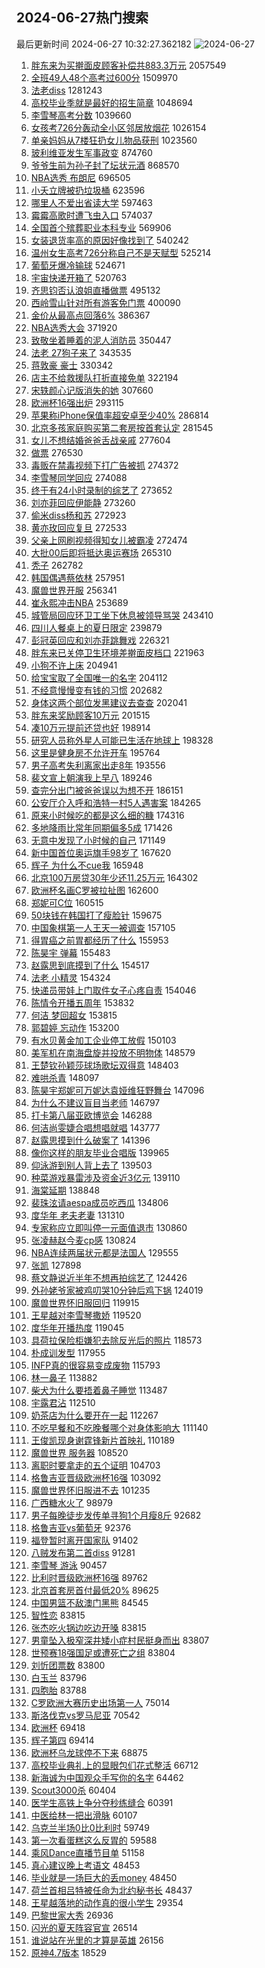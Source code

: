 ## 2024-06-27热门搜索 
最后更新时间 2024-06-27 10:32:27.362182 
![2024-06-27](https://imgs-storage.s3.us-east-005.backblazeb2.com/20240627/2024-06-27.png?versionId=4_z8fbbed132d73df8689c40f13_f11475acac322baf6_d20240627_m023226_c005_v0501018_t0007_u01719455546845) 
1. [胖东来为买擀面皮顾客补偿共883.3万元](https://s.weibo.com/weibo?q=%23%E8%83%96%E4%B8%9C%E6%9D%A5%E4%B8%BA%E4%B9%B0%E6%93%80%E9%9D%A2%E7%9A%AE%E9%A1%BE%E5%AE%A2%E8%A1%A5%E5%81%BF%E5%85%B1883.3%E4%B8%87%E5%85%83%23&t=31&band_rank=4&Refer=top) 2057549
1. [全班49人48个高考过600分](https://s.weibo.com/weibo?q=%23%E5%85%A8%E7%8F%AD49%E4%BA%BA48%E4%B8%AA%E9%AB%98%E8%80%83%E8%BF%87600%E5%88%86%23&t=31&band_rank=11&Refer=top) 1509970
1. [法老diss](https://s.weibo.com/weibo?q=%E6%B3%95%E8%80%81diss&t=31&band_rank=1&Refer=top) 1281243
1. [高校毕业季就是最好的招生简章](https://s.weibo.com/weibo?q=%23%E9%AB%98%E6%A0%A1%E6%AF%95%E4%B8%9A%E5%AD%A3%E5%B0%B1%E6%98%AF%E6%9C%80%E5%A5%BD%E7%9A%84%E6%8B%9B%E7%94%9F%E7%AE%80%E7%AB%A0%23&t=31&band_rank=3&Refer=top) 1048694
1. [李雪琴高考分数](https://s.weibo.com/weibo?q=%23%E6%9D%8E%E9%9B%AA%E7%90%B4%E9%AB%98%E8%80%83%E5%88%86%E6%95%B0%23&t=31&band_rank=4&Refer=top) 1039660
1. [女孩考726分轰动全小区邻居放烟花](https://s.weibo.com/weibo?q=%23%E5%A5%B3%E5%AD%A9%E8%80%83726%E5%88%86%E8%BD%B0%E5%8A%A8%E5%85%A8%E5%B0%8F%E5%8C%BA%E9%82%BB%E5%B1%85%E6%94%BE%E7%83%9F%E8%8A%B1%23&t=31&band_rank=2&Refer=top) 1026154
1. [单亲妈妈从7楼狂扔女儿物品获刑](https://s.weibo.com/weibo?q=%23%E5%8D%95%E4%BA%B2%E5%A6%88%E5%A6%88%E4%BB%8E7%E6%A5%BC%E7%8B%82%E6%89%94%E5%A5%B3%E5%84%BF%E7%89%A9%E5%93%81%E8%8E%B7%E5%88%91%23&t=31&band_rank=33&Refer=top) 1023560
1. [玻利维亚发生军事政变](https://s.weibo.com/weibo?q=%23%E7%8E%BB%E5%88%A9%E7%BB%B4%E4%BA%9A%E5%8F%91%E7%94%9F%E5%86%9B%E4%BA%8B%E6%94%BF%E5%8F%98%23&t=31&band_rank=13&Refer=top) 874760
1. [爷爷生前为孙子封了坛状元酒](https://s.weibo.com/weibo?q=%23%E7%88%B7%E7%88%B7%E7%94%9F%E5%89%8D%E4%B8%BA%E5%AD%99%E5%AD%90%E5%B0%81%E4%BA%86%E5%9D%9B%E7%8A%B6%E5%85%83%E9%85%92%23&t=31&band_rank=31&Refer=top) 868570
1. [NBA选秀 布朗尼](https://s.weibo.com/weibo?q=NBA%E9%80%89%E7%A7%80%20%E5%B8%83%E6%9C%97%E5%B0%BC&t=31&band_rank=9&Refer=top) 696505
1. [小夭立牌被扔垃圾桶](https://s.weibo.com/weibo?q=%23%E5%B0%8F%E5%A4%AD%E7%AB%8B%E7%89%8C%E8%A2%AB%E6%89%94%E5%9E%83%E5%9C%BE%E6%A1%B6%23&t=31&band_rank=5&Refer=top) 623596
1. [哪里人不爱出省读大学](https://s.weibo.com/weibo?q=%23%E5%93%AA%E9%87%8C%E4%BA%BA%E4%B8%8D%E7%88%B1%E5%87%BA%E7%9C%81%E8%AF%BB%E5%A4%A7%E5%AD%A6%23&t=31&band_rank=2&Refer=top) 597463
1. [霉霉高歌时遭飞虫入口](https://s.weibo.com/weibo?q=%23%E9%9C%89%E9%9C%89%E9%AB%98%E6%AD%8C%E6%97%B6%E9%81%AD%E9%A3%9E%E8%99%AB%E5%85%A5%E5%8F%A3%23&t=31&band_rank=6&Refer=top) 574037
1. [全国首个殡葬职业本科专业](https://s.weibo.com/weibo?q=%23%E5%85%A8%E5%9B%BD%E9%A6%96%E4%B8%AA%E6%AE%A1%E8%91%AC%E8%81%8C%E4%B8%9A%E6%9C%AC%E7%A7%91%E4%B8%93%E4%B8%9A%23&t=31&band_rank=39&Refer=top) 569906
1. [女装退货率高的原因好像找到了](https://s.weibo.com/weibo?q=%23%E5%A5%B3%E8%A3%85%E9%80%80%E8%B4%A7%E7%8E%87%E9%AB%98%E7%9A%84%E5%8E%9F%E5%9B%A0%E5%A5%BD%E5%83%8F%E6%89%BE%E5%88%B0%E4%BA%86%23&t=31&band_rank=5&Refer=top) 540242
1. [温州女生高考726分称自己不是天赋型](https://s.weibo.com/weibo?q=%23%E6%B8%A9%E5%B7%9E%E5%A5%B3%E7%94%9F%E9%AB%98%E8%80%83726%E5%88%86%E7%A7%B0%E8%87%AA%E5%B7%B1%E4%B8%8D%E6%98%AF%E5%A4%A9%E8%B5%8B%E5%9E%8B%23&t=31&band_rank=10&Refer=top) 525214
1. [葡萄牙爆冷输球](https://s.weibo.com/weibo?q=%23%E8%91%A1%E8%90%84%E7%89%99%E7%88%86%E5%86%B7%E8%BE%93%E7%90%83%23&t=31&band_rank=31&Refer=top) 524671
1. [宇宙快递开箱了](https://s.weibo.com/weibo?q=%23%E5%AE%87%E5%AE%99%E5%BF%AB%E9%80%92%E5%BC%80%E7%AE%B1%E4%BA%86%23&t=31&band_rank=3&Refer=top) 520763
1. [齐思钧否认浪姐直播做票](https://s.weibo.com/weibo?q=%23%E9%BD%90%E6%80%9D%E9%92%A7%E5%90%A6%E8%AE%A4%E6%B5%AA%E5%A7%90%E7%9B%B4%E6%92%AD%E5%81%9A%E7%A5%A8%23&t=31&band_rank=16&Refer=top) 495132
1. [西岭雪山针对所有游客免门票](https://s.weibo.com/weibo?q=%23%E8%A5%BF%E5%B2%AD%E9%9B%AA%E5%B1%B1%E9%92%88%E5%AF%B9%E6%89%80%E6%9C%89%E6%B8%B8%E5%AE%A2%E5%85%8D%E9%97%A8%E7%A5%A8%23&t=31&band_rank=10&Refer=top) 400090
1. [金价从最高点回落6%](https://s.weibo.com/weibo?q=%23%E9%87%91%E4%BB%B7%E4%BB%8E%E6%9C%80%E9%AB%98%E7%82%B9%E5%9B%9E%E8%90%BD6%25%23&t=31&band_rank=18&Refer=top) 386367
1. [NBA选秀大会](https://s.weibo.com/weibo?q=NBA%E9%80%89%E7%A7%80%E5%A4%A7%E4%BC%9A&t=31&band_rank=12&Refer=top) 371920
1. [致敬坐着睡着的泥人消防员](https://s.weibo.com/weibo?q=%23%E8%87%B4%E6%95%AC%E5%9D%90%E7%9D%80%E7%9D%A1%E7%9D%80%E7%9A%84%E6%B3%A5%E4%BA%BA%E6%B6%88%E9%98%B2%E5%91%98%23&t=31&band_rank=10&Refer=top) 350447
1. [法老 27狗子来了](https://s.weibo.com/weibo?q=%E6%B3%95%E8%80%81%2027%E7%8B%97%E5%AD%90%E6%9D%A5%E4%BA%86&t=31&band_rank=31&Refer=top) 343535
1. [蒋敦豪 豪士](https://s.weibo.com/weibo?q=%E8%92%8B%E6%95%A6%E8%B1%AA%20%E8%B1%AA%E5%A3%AB&t=31&band_rank=12&Refer=top) 330342
1. [店主不给救援队打折直接免单](https://s.weibo.com/weibo?q=%23%E5%BA%97%E4%B8%BB%E4%B8%8D%E7%BB%99%E6%95%91%E6%8F%B4%E9%98%9F%E6%89%93%E6%8A%98%E7%9B%B4%E6%8E%A5%E5%85%8D%E5%8D%95%23&t=31&band_rank=10&Refer=top) 322194
1. [宋轶颜心记版消失的她](https://s.weibo.com/weibo?q=%23%E5%AE%8B%E8%BD%B6%E9%A2%9C%E5%BF%83%E8%AE%B0%E7%89%88%E6%B6%88%E5%A4%B1%E7%9A%84%E5%A5%B9%23&t=31&band_rank=25&Refer=top) 307660
1. [欧洲杯16强出炉](https://s.weibo.com/weibo?q=%23%E6%AC%A7%E6%B4%B2%E6%9D%AF16%E5%BC%BA%E5%87%BA%E7%82%89%23&t=31&band_rank=9&Refer=top) 293115
1. [苹果称iPhone保值率超安卓至少40%](https://s.weibo.com/weibo?q=%23%E8%8B%B9%E6%9E%9C%E7%A7%B0iPhone%E4%BF%9D%E5%80%BC%E7%8E%87%E8%B6%85%E5%AE%89%E5%8D%93%E8%87%B3%E5%B0%9140%25%23&t=31&band_rank=28&Refer=top) 286814
1. [北京多孩家庭购买第二套房按首套认定](https://s.weibo.com/weibo?q=%23%E5%8C%97%E4%BA%AC%E5%A4%9A%E5%AD%A9%E5%AE%B6%E5%BA%AD%E8%B4%AD%E4%B9%B0%E7%AC%AC%E4%BA%8C%E5%A5%97%E6%88%BF%E6%8C%89%E9%A6%96%E5%A5%97%E8%AE%A4%E5%AE%9A%23&t=31&band_rank=42&Refer=top) 281545
1. [女儿不想结婚爸爸舌战亲戚](https://s.weibo.com/weibo?q=%23%E5%A5%B3%E5%84%BF%E4%B8%8D%E6%83%B3%E7%BB%93%E5%A9%9A%E7%88%B8%E7%88%B8%E8%88%8C%E6%88%98%E4%BA%B2%E6%88%9A%23&t=31&band_rank=6&Refer=top) 277604
1. [做票](https://s.weibo.com/weibo?q=%E5%81%9A%E7%A5%A8&t=31&band_rank=7&Refer=top) 276530
1. [毒贩在禁毒视频下打广告被抓](https://s.weibo.com/weibo?q=%23%E6%AF%92%E8%B4%A9%E5%9C%A8%E7%A6%81%E6%AF%92%E8%A7%86%E9%A2%91%E4%B8%8B%E6%89%93%E5%B9%BF%E5%91%8A%E8%A2%AB%E6%8A%93%23&t=31&band_rank=8&Refer=top) 274372
1. [李雪琴同学回应](https://s.weibo.com/weibo?q=%23%E6%9D%8E%E9%9B%AA%E7%90%B4%E5%90%8C%E5%AD%A6%E5%9B%9E%E5%BA%94%23&t=31&band_rank=9&Refer=top) 274088
1. [终于有24小时录制的综艺了](https://s.weibo.com/weibo?q=%23%E7%BB%88%E4%BA%8E%E6%9C%8924%E5%B0%8F%E6%97%B6%E5%BD%95%E5%88%B6%E7%9A%84%E7%BB%BC%E8%89%BA%E4%BA%86%23&t=31&band_rank=11&Refer=top) 273652
1. [刘亦菲回应伊能静](https://s.weibo.com/weibo?q=%23%E5%88%98%E4%BA%A6%E8%8F%B2%E5%9B%9E%E5%BA%94%E4%BC%8A%E8%83%BD%E9%9D%99%23&t=31&band_rank=12&Refer=top) 273260
1. [偷米diss杨和苏](https://s.weibo.com/weibo?q=%E5%81%B7%E7%B1%B3diss%E6%9D%A8%E5%92%8C%E8%8B%8F&t=31&band_rank=13&Refer=top) 272923
1. [黄亦玫回应复旦](https://s.weibo.com/weibo?q=%23%E9%BB%84%E4%BA%A6%E7%8E%AB%E5%9B%9E%E5%BA%94%E5%A4%8D%E6%97%A6%23&t=31&band_rank=14&Refer=top) 272533
1. [父亲上网刷视频得知女儿被霸凌](https://s.weibo.com/weibo?q=%23%E7%88%B6%E4%BA%B2%E4%B8%8A%E7%BD%91%E5%88%B7%E8%A7%86%E9%A2%91%E5%BE%97%E7%9F%A5%E5%A5%B3%E5%84%BF%E8%A2%AB%E9%9C%B8%E5%87%8C%23&t=31&band_rank=15&Refer=top) 272474
1. [大批00后即将抵达奥运赛场](https://s.weibo.com/weibo?q=%23%E5%A4%A7%E6%89%B900%E5%90%8E%E5%8D%B3%E5%B0%86%E6%8A%B5%E8%BE%BE%E5%A5%A5%E8%BF%90%E8%B5%9B%E5%9C%BA%23&t=31&band_rank=15&Refer=top) 265310
1. [秃子](https://s.weibo.com/weibo?q=%E7%A7%83%E5%AD%90&t=31&band_rank=16&Refer=top) 262782
1. [韩国偶遇蔡依林](https://s.weibo.com/weibo?q=%23%E9%9F%A9%E5%9B%BD%E5%81%B6%E9%81%87%E8%94%A1%E4%BE%9D%E6%9E%97%23&t=31&band_rank=50&Refer=top) 257951
1. [魔兽世界开服](https://s.weibo.com/weibo?q=%E9%AD%94%E5%85%BD%E4%B8%96%E7%95%8C%E5%BC%80%E6%9C%8D&t=31&band_rank=7&Refer=top) 256341
1. [崔永熙冲击NBA](https://s.weibo.com/weibo?q=%23%E5%B4%94%E6%B0%B8%E7%86%99%E5%86%B2%E5%87%BBNBA%23&t=31&band_rank=27&Refer=top) 253689
1. [城管局回应环卫工坐下休息被领导骂哭](https://s.weibo.com/weibo?q=%23%E5%9F%8E%E7%AE%A1%E5%B1%80%E5%9B%9E%E5%BA%94%E7%8E%AF%E5%8D%AB%E5%B7%A5%E5%9D%90%E4%B8%8B%E4%BC%91%E6%81%AF%E8%A2%AB%E9%A2%86%E5%AF%BC%E9%AA%82%E5%93%AD%23&t=31&band_rank=17&Refer=top) 243410
1. [四川人餐桌上的夏日限定](https://s.weibo.com/weibo?q=%23%E5%9B%9B%E5%B7%9D%E4%BA%BA%E9%A4%90%E6%A1%8C%E4%B8%8A%E7%9A%84%E5%A4%8F%E6%97%A5%E9%99%90%E5%AE%9A%23&t=31&band_rank=30&Refer=top) 239879
1. [彭冠英回应和刘亦菲跳舞戏](https://s.weibo.com/weibo?q=%23%E5%BD%AD%E5%86%A0%E8%8B%B1%E5%9B%9E%E5%BA%94%E5%92%8C%E5%88%98%E4%BA%A6%E8%8F%B2%E8%B7%B3%E8%88%9E%E6%88%8F%23&t=31&band_rank=25&Refer=top) 226321
1. [胖东来已关停卫生环境差擀面皮档口](https://s.weibo.com/weibo?q=%23%E8%83%96%E4%B8%9C%E6%9D%A5%E5%B7%B2%E5%85%B3%E5%81%9C%E5%8D%AB%E7%94%9F%E7%8E%AF%E5%A2%83%E5%B7%AE%E6%93%80%E9%9D%A2%E7%9A%AE%E6%A1%A3%E5%8F%A3%23&t=31&band_rank=18&Refer=top) 221963
1. [小狗不许上床](https://s.weibo.com/weibo?q=%E5%B0%8F%E7%8B%97%E4%B8%8D%E8%AE%B8%E4%B8%8A%E5%BA%8A&t=31&band_rank=22&Refer=top) 204941
1. [给宝宝取了全国唯一的名字](https://s.weibo.com/weibo?q=%23%E7%BB%99%E5%AE%9D%E5%AE%9D%E5%8F%96%E4%BA%86%E5%85%A8%E5%9B%BD%E5%94%AF%E4%B8%80%E7%9A%84%E5%90%8D%E5%AD%97%23&t=31&band_rank=21&Refer=top) 204112
1. [不经意慢慢变有钱的习惯](https://s.weibo.com/weibo?q=%23%E4%B8%8D%E7%BB%8F%E6%84%8F%E6%85%A2%E6%85%A2%E5%8F%98%E6%9C%89%E9%92%B1%E7%9A%84%E4%B9%A0%E6%83%AF%23&t=31&band_rank=46&Refer=top) 202682
1. [身体这两个部位发黑建议去查查](https://s.weibo.com/weibo?q=%23%E8%BA%AB%E4%BD%93%E8%BF%99%E4%B8%A4%E4%B8%AA%E9%83%A8%E4%BD%8D%E5%8F%91%E9%BB%91%E5%BB%BA%E8%AE%AE%E5%8E%BB%E6%9F%A5%E6%9F%A5%23&t=31&band_rank=34&Refer=top) 202041
1. [胖东来奖励顾客10万元](https://s.weibo.com/weibo?q=%23%E8%83%96%E4%B8%9C%E6%9D%A5%E5%A5%96%E5%8A%B1%E9%A1%BE%E5%AE%A210%E4%B8%87%E5%85%83%23&t=31&band_rank=25&Refer=top) 201515
1. [凑10万元提前还贷也好](https://s.weibo.com/weibo?q=%23%E5%87%9110%E4%B8%87%E5%85%83%E6%8F%90%E5%89%8D%E8%BF%98%E8%B4%B7%E4%B9%9F%E5%A5%BD%23&t=31&band_rank=36&Refer=top) 198914
1. [研究人员称外星人可能已生活在地球上](https://s.weibo.com/weibo?q=%23%E7%A0%94%E7%A9%B6%E4%BA%BA%E5%91%98%E7%A7%B0%E5%A4%96%E6%98%9F%E4%BA%BA%E5%8F%AF%E8%83%BD%E5%B7%B2%E7%94%9F%E6%B4%BB%E5%9C%A8%E5%9C%B0%E7%90%83%E4%B8%8A%23&t=31&band_rank=22&Refer=top) 198328
1. [这里是健身房不允许开车](https://s.weibo.com/weibo?q=%E8%BF%99%E9%87%8C%E6%98%AF%E5%81%A5%E8%BA%AB%E6%88%BF%E4%B8%8D%E5%85%81%E8%AE%B8%E5%BC%80%E8%BD%A6&t=31&band_rank=21&Refer=top) 195764
1. [男子高考失利离家出走8年](https://s.weibo.com/weibo?q=%23%E7%94%B7%E5%AD%90%E9%AB%98%E8%80%83%E5%A4%B1%E5%88%A9%E7%A6%BB%E5%AE%B6%E5%87%BA%E8%B5%B08%E5%B9%B4%23&t=31&band_rank=18&Refer=top) 193556
1. [裴文宣上朝演我上早八](https://s.weibo.com/weibo?q=%23%E8%A3%B4%E6%96%87%E5%AE%A3%E4%B8%8A%E6%9C%9D%E6%BC%94%E6%88%91%E4%B8%8A%E6%97%A9%E5%85%AB%23&t=31&band_rank=26&Refer=top) 189246
1. [查完分出门被爸爸误以为想不开](https://s.weibo.com/weibo?q=%E6%9F%A5%E5%AE%8C%E5%88%86%E5%87%BA%E9%97%A8%E8%A2%AB%E7%88%B8%E7%88%B8%E8%AF%AF%E4%BB%A5%E4%B8%BA%E6%83%B3%E4%B8%8D%E5%BC%80&t=31&band_rank=45&Refer=top) 186151
1. [公安厅介入呼和浩特一村5人遇害案](https://s.weibo.com/weibo?q=%23%E5%85%AC%E5%AE%89%E5%8E%85%E4%BB%8B%E5%85%A5%E5%91%BC%E5%92%8C%E6%B5%A9%E7%89%B9%E4%B8%80%E6%9D%915%E4%BA%BA%E9%81%87%E5%AE%B3%E6%A1%88%23&t=31&band_rank=28&Refer=top) 184265
1. [原来小时候吃的都是这么细的糠](https://s.weibo.com/weibo?q=%23%E5%8E%9F%E6%9D%A5%E5%B0%8F%E6%97%B6%E5%80%99%E5%90%83%E7%9A%84%E9%83%BD%E6%98%AF%E8%BF%99%E4%B9%88%E7%BB%86%E7%9A%84%E7%B3%A0%23&t=31&band_rank=29&Refer=top) 174316
1. [多地降雨比常年同期偏多5成](https://s.weibo.com/weibo?q=%23%E5%A4%9A%E5%9C%B0%E9%99%8D%E9%9B%A8%E6%AF%94%E5%B8%B8%E5%B9%B4%E5%90%8C%E6%9C%9F%E5%81%8F%E5%A4%9A5%E6%88%90%23&t=31&band_rank=30&Refer=top) 171426
1. [无意中发现了小时候的自己](https://s.weibo.com/weibo?q=%23%E6%97%A0%E6%84%8F%E4%B8%AD%E5%8F%91%E7%8E%B0%E4%BA%86%E5%B0%8F%E6%97%B6%E5%80%99%E7%9A%84%E8%87%AA%E5%B7%B1%23&t=31&band_rank=46&Refer=top) 171149
1. [新中国首位奥运旗手98岁了](https://s.weibo.com/weibo?q=%23%E6%96%B0%E4%B8%AD%E5%9B%BD%E9%A6%96%E4%BD%8D%E5%A5%A5%E8%BF%90%E6%97%97%E6%89%8B98%E5%B2%81%E4%BA%86%23&t=31&band_rank=30&Refer=top) 167620
1. [辉子 为什么不cue我](https://s.weibo.com/weibo?q=%E8%BE%89%E5%AD%90%20%E4%B8%BA%E4%BB%80%E4%B9%88%E4%B8%8Dcue%E6%88%91&t=31&band_rank=30&Refer=top) 165948
1. [北京100万房贷30年少还11.25万元](https://s.weibo.com/weibo?q=%23%E5%8C%97%E4%BA%AC100%E4%B8%87%E6%88%BF%E8%B4%B730%E5%B9%B4%E5%B0%91%E8%BF%9811.25%E4%B8%87%E5%85%83%23&t=31&band_rank=19&Refer=top) 164302
1. [欧洲杯名画C罗被拉扯图](https://s.weibo.com/weibo?q=%23%E6%AC%A7%E6%B4%B2%E6%9D%AF%E5%90%8D%E7%94%BBC%E7%BD%97%E8%A2%AB%E6%8B%89%E6%89%AF%E5%9B%BE%23&t=31&band_rank=32&Refer=top) 162600
1. [郑妮可C位](https://s.weibo.com/weibo?q=%23%E9%83%91%E5%A6%AE%E5%8F%AFC%E4%BD%8D%23&t=31&band_rank=46&Refer=top) 160515
1. [50块钱在韩国打了瘦脸针](https://s.weibo.com/weibo?q=%2350%E5%9D%97%E9%92%B1%E5%9C%A8%E9%9F%A9%E5%9B%BD%E6%89%93%E4%BA%86%E7%98%A6%E8%84%B8%E9%92%88%23&t=31&band_rank=21&Refer=top) 159675
1. [中国象棋第一人王天一被调查](https://s.weibo.com/weibo?q=%23%E4%B8%AD%E5%9B%BD%E8%B1%A1%E6%A3%8B%E7%AC%AC%E4%B8%80%E4%BA%BA%E7%8E%8B%E5%A4%A9%E4%B8%80%E8%A2%AB%E8%B0%83%E6%9F%A5%23&t=31&band_rank=20&Refer=top) 157105
1. [得胃癌之前胃都经历了什么](https://s.weibo.com/weibo?q=%23%E5%BE%97%E8%83%83%E7%99%8C%E4%B9%8B%E5%89%8D%E8%83%83%E9%83%BD%E7%BB%8F%E5%8E%86%E4%BA%86%E4%BB%80%E4%B9%88%23&t=31&band_rank=22&Refer=top) 155953
1. [陈昊宇 弹幕](https://s.weibo.com/weibo?q=%E9%99%88%E6%98%8A%E5%AE%87%20%E5%BC%B9%E5%B9%95&t=31&band_rank=23&Refer=top) 155483
1. [赵露思到底摸到了什么](https://s.weibo.com/weibo?q=%E8%B5%B5%E9%9C%B2%E6%80%9D%E5%88%B0%E5%BA%95%E6%91%B8%E5%88%B0%E4%BA%86%E4%BB%80%E4%B9%88&t=31&band_rank=24&Refer=top) 154517
1. [法老 小精灵](https://s.weibo.com/weibo?q=%E6%B3%95%E8%80%81%20%E5%B0%8F%E7%B2%BE%E7%81%B5&t=31&band_rank=33&Refer=top) 154324
1. [快递员带娃上门取件女子心疼自责](https://s.weibo.com/weibo?q=%23%E5%BF%AB%E9%80%92%E5%91%98%E5%B8%A6%E5%A8%83%E4%B8%8A%E9%97%A8%E5%8F%96%E4%BB%B6%E5%A5%B3%E5%AD%90%E5%BF%83%E7%96%BC%E8%87%AA%E8%B4%A3%23&t=31&band_rank=35&Refer=top) 154046
1. [陈情令开播五周年](https://s.weibo.com/weibo?q=%23%E9%99%88%E6%83%85%E4%BB%A4%E5%BC%80%E6%92%AD%E4%BA%94%E5%91%A8%E5%B9%B4%23&t=31&band_rank=49&Refer=top) 153832
1. [何洁 梦回超女](https://s.weibo.com/weibo?q=%E4%BD%95%E6%B4%81%20%E6%A2%A6%E5%9B%9E%E8%B6%85%E5%A5%B3&t=31&band_rank=25&Refer=top) 153815
1. [郭碧婷 忘动作](https://s.weibo.com/weibo?q=%E9%83%AD%E7%A2%A7%E5%A9%B7%20%E5%BF%98%E5%8A%A8%E4%BD%9C&t=31&band_rank=26&Refer=top) 153200
1. [有水贝黄金加工企业停工放假](https://s.weibo.com/weibo?q=%23%E6%9C%89%E6%B0%B4%E8%B4%9D%E9%BB%84%E9%87%91%E5%8A%A0%E5%B7%A5%E4%BC%81%E4%B8%9A%E5%81%9C%E5%B7%A5%E6%94%BE%E5%81%87%23&t=31&band_rank=35&Refer=top) 150103
1. [美军机在南海盘旋并投放不明物体](https://s.weibo.com/weibo?q=%23%E7%BE%8E%E5%86%9B%E6%9C%BA%E5%9C%A8%E5%8D%97%E6%B5%B7%E7%9B%98%E6%97%8B%E5%B9%B6%E6%8A%95%E6%94%BE%E4%B8%8D%E6%98%8E%E7%89%A9%E4%BD%93%23&t=31&band_rank=27&Refer=top) 148579
1. [王楚钦孙颖莎球场歌坛双得意](https://s.weibo.com/weibo?q=%23%E7%8E%8B%E6%A5%9A%E9%92%A6%E5%AD%99%E9%A2%96%E8%8E%8E%E7%90%83%E5%9C%BA%E6%AD%8C%E5%9D%9B%E5%8F%8C%E5%BE%97%E6%84%8F%23&t=31&band_rank=35&Refer=top) 148403
1. [难哄杀青](https://s.weibo.com/weibo?q=%23%E9%9A%BE%E5%93%84%E6%9D%80%E9%9D%92%23&t=31&band_rank=36&Refer=top) 148097
1. [陈昊宇郑妮可万妮达袁娅维狂野舞台](https://s.weibo.com/weibo?q=%23%E9%99%88%E6%98%8A%E5%AE%87%E9%83%91%E5%A6%AE%E5%8F%AF%E4%B8%87%E5%A6%AE%E8%BE%BE%E8%A2%81%E5%A8%85%E7%BB%B4%E7%8B%82%E9%87%8E%E8%88%9E%E5%8F%B0%23&t=31&band_rank=28&Refer=top) 147096
1. [为什么不建议盲目当老师](https://s.weibo.com/weibo?q=%23%E4%B8%BA%E4%BB%80%E4%B9%88%E4%B8%8D%E5%BB%BA%E8%AE%AE%E7%9B%B2%E7%9B%AE%E5%BD%93%E8%80%81%E5%B8%88%23&t=31&band_rank=29&Refer=top) 146797
1. [打卡第八届亚欧博览会](https://s.weibo.com/weibo?q=%23%E6%89%93%E5%8D%A1%E7%AC%AC%E5%85%AB%E5%B1%8A%E4%BA%9A%E6%AC%A7%E5%8D%9A%E8%A7%88%E4%BC%9A%23&t=31&band_rank=48&Refer=top) 146288
1. [何洁尚雯婕合唱想唱就唱](https://s.weibo.com/weibo?q=%23%E4%BD%95%E6%B4%81%E5%B0%9A%E9%9B%AF%E5%A9%95%E5%90%88%E5%94%B1%E6%83%B3%E5%94%B1%E5%B0%B1%E5%94%B1%23&t=31&band_rank=30&Refer=top) 143777
1. [赵露思摸到什么破案了](https://s.weibo.com/weibo?q=%23%E8%B5%B5%E9%9C%B2%E6%80%9D%E6%91%B8%E5%88%B0%E4%BB%80%E4%B9%88%E7%A0%B4%E6%A1%88%E4%BA%86%23&t=31&band_rank=37&Refer=top) 141396
1. [像你这样的朋友毕业合唱版](https://s.weibo.com/weibo?q=%23%E5%83%8F%E4%BD%A0%E8%BF%99%E6%A0%B7%E7%9A%84%E6%9C%8B%E5%8F%8B%E6%AF%95%E4%B8%9A%E5%90%88%E5%94%B1%E7%89%88%23&t=31&band_rank=10&Refer=top) 139965
1. [仰泳游到别人背上去了](https://s.weibo.com/weibo?q=%23%E4%BB%B0%E6%B3%B3%E6%B8%B8%E5%88%B0%E5%88%AB%E4%BA%BA%E8%83%8C%E4%B8%8A%E5%8E%BB%E4%BA%86%23&t=31&band_rank=39&Refer=top) 139503
1. [种菜游戏暴雷涉及资金近3亿元](https://s.weibo.com/weibo?q=%23%E7%A7%8D%E8%8F%9C%E6%B8%B8%E6%88%8F%E6%9A%B4%E9%9B%B7%E6%B6%89%E5%8F%8A%E8%B5%84%E9%87%91%E8%BF%913%E4%BA%BF%E5%85%83%23&t=31&band_rank=10&Refer=top) 139110
1. [海棠延期](https://s.weibo.com/weibo?q=%E6%B5%B7%E6%A3%A0%E5%BB%B6%E6%9C%9F&t=31&band_rank=31&Refer=top) 138848
1. [裴珠泫请aespa成员吃西瓜](https://s.weibo.com/weibo?q=%23%E8%A3%B4%E7%8F%A0%E6%B3%AB%E8%AF%B7aespa%E6%88%90%E5%91%98%E5%90%83%E8%A5%BF%E7%93%9C%23&t=31&band_rank=41&Refer=top) 134806
1. [度华年 老夫老妻](https://s.weibo.com/weibo?q=%E5%BA%A6%E5%8D%8E%E5%B9%B4%20%E8%80%81%E5%A4%AB%E8%80%81%E5%A6%BB&t=31&band_rank=41&Refer=top) 131310
1. [专家称应立即叫停一元面值退市](https://s.weibo.com/weibo?q=%23%E4%B8%93%E5%AE%B6%E7%A7%B0%E5%BA%94%E7%AB%8B%E5%8D%B3%E5%8F%AB%E5%81%9C%E4%B8%80%E5%85%83%E9%9D%A2%E5%80%BC%E9%80%80%E5%B8%82%23&t=31&band_rank=40&Refer=top) 130860
1. [张凌赫赵今麦cp感](https://s.weibo.com/weibo?q=%E5%BC%A0%E5%87%8C%E8%B5%AB%E8%B5%B5%E4%BB%8A%E9%BA%A6cp%E6%84%9F&t=31&band_rank=32&Refer=top) 130824
1. [NBA连续两届状元都是法国人](https://s.weibo.com/weibo?q=%23NBA%E8%BF%9E%E7%BB%AD%E4%B8%A4%E5%B1%8A%E7%8A%B6%E5%85%83%E9%83%BD%E6%98%AF%E6%B3%95%E5%9B%BD%E4%BA%BA%23&t=31&band_rank=43&Refer=top) 129555
1. [张凯](https://s.weibo.com/weibo?q=%E5%BC%A0%E5%87%AF&t=31&band_rank=42&Refer=top) 127898
1. [蔡文静说近半年不想再拍综艺了](https://s.weibo.com/weibo?q=%23%E8%94%A1%E6%96%87%E9%9D%99%E8%AF%B4%E8%BF%91%E5%8D%8A%E5%B9%B4%E4%B8%8D%E6%83%B3%E5%86%8D%E6%8B%8D%E7%BB%BC%E8%89%BA%E4%BA%86%23&t=31&band_rank=47&Refer=top) 124426
1. [外孙姥爷家被鸡叨哭10分钟后鸡下锅](https://s.weibo.com/weibo?q=%23%E5%A4%96%E5%AD%99%E5%A7%A5%E7%88%B7%E5%AE%B6%E8%A2%AB%E9%B8%A1%E5%8F%A8%E5%93%AD10%E5%88%86%E9%92%9F%E5%90%8E%E9%B8%A1%E4%B8%8B%E9%94%85%23&t=31&band_rank=43&Refer=top) 124019
1. [魔兽世界怀旧服回归](https://s.weibo.com/weibo?q=%E9%AD%94%E5%85%BD%E4%B8%96%E7%95%8C%E6%80%80%E6%97%A7%E6%9C%8D%E5%9B%9E%E5%BD%92&t=31&band_rank=49&Refer=top) 119915
1. [王星越对李雪琴撒娇](https://s.weibo.com/weibo?q=%23%E7%8E%8B%E6%98%9F%E8%B6%8A%E5%AF%B9%E6%9D%8E%E9%9B%AA%E7%90%B4%E6%92%92%E5%A8%87%23&t=31&band_rank=46&Refer=top) 119520
1. [度华年开播热度](https://s.weibo.com/weibo?q=%23%E5%BA%A6%E5%8D%8E%E5%B9%B4%E5%BC%80%E6%92%AD%E7%83%AD%E5%BA%A6%23&t=31&band_rank=36&Refer=top) 119045
1. [具荷拉保险柜嫌犯去除反光后的照片](https://s.weibo.com/weibo?q=%23%E5%85%B7%E8%8D%B7%E6%8B%89%E4%BF%9D%E9%99%A9%E6%9F%9C%E5%AB%8C%E7%8A%AF%E5%8E%BB%E9%99%A4%E5%8F%8D%E5%85%89%E5%90%8E%E7%9A%84%E7%85%A7%E7%89%87%23&t=31&band_rank=39&Refer=top) 118573
1. [朴成训发型](https://s.weibo.com/weibo?q=%E6%9C%B4%E6%88%90%E8%AE%AD%E5%8F%91%E5%9E%8B&t=31&band_rank=45&Refer=top) 117955
1. [INFP真的很容易变成废物](https://s.weibo.com/weibo?q=%23INFP%E7%9C%9F%E7%9A%84%E5%BE%88%E5%AE%B9%E6%98%93%E5%8F%98%E6%88%90%E5%BA%9F%E7%89%A9%23&t=31&band_rank=45&Refer=top) 115793
1. [林一鼻子](https://s.weibo.com/weibo?q=%E6%9E%97%E4%B8%80%E9%BC%BB%E5%AD%90&t=31&band_rank=33&Refer=top) 113882
1. [柴犬为什么要捂着鼻子睡觉](https://s.weibo.com/weibo?q=%23%E6%9F%B4%E7%8A%AC%E4%B8%BA%E4%BB%80%E4%B9%88%E8%A6%81%E6%8D%82%E7%9D%80%E9%BC%BB%E5%AD%90%E7%9D%A1%E8%A7%89%23&t=31&band_rank=48&Refer=top) 113487
1. [宇露君沾](https://s.weibo.com/weibo?q=%E5%AE%87%E9%9C%B2%E5%90%9B%E6%B2%BE&t=31&band_rank=34&Refer=top) 112510
1. [奶茶店为什么要开在一起](https://s.weibo.com/weibo?q=%23%E5%A5%B6%E8%8C%B6%E5%BA%97%E4%B8%BA%E4%BB%80%E4%B9%88%E8%A6%81%E5%BC%80%E5%9C%A8%E4%B8%80%E8%B5%B7%23&t=31&band_rank=47&Refer=top) 112267
1. [不吃早餐和不吃晚餐哪个对身体影响大](https://s.weibo.com/weibo?q=%23%E4%B8%8D%E5%90%83%E6%97%A9%E9%A4%90%E5%92%8C%E4%B8%8D%E5%90%83%E6%99%9A%E9%A4%90%E5%93%AA%E4%B8%AA%E5%AF%B9%E8%BA%AB%E4%BD%93%E5%BD%B1%E5%93%8D%E5%A4%A7%23&t=31&band_rank=35&Refer=top) 111140
1. [王俊凯现身谢霆锋新片首映礼](https://s.weibo.com/weibo?q=%23%E7%8E%8B%E4%BF%8A%E5%87%AF%E7%8E%B0%E8%BA%AB%E8%B0%A2%E9%9C%86%E9%94%8B%E6%96%B0%E7%89%87%E9%A6%96%E6%98%A0%E7%A4%BC%23&t=31&band_rank=37&Refer=top) 110189
1. [魔兽世界 服务器](https://s.weibo.com/weibo?q=%E9%AD%94%E5%85%BD%E4%B8%96%E7%95%8C%20%E6%9C%8D%E5%8A%A1%E5%99%A8&t=31&band_rank=20&Refer=top) 108520
1. [离职时要拿走的五个证明](https://s.weibo.com/weibo?q=%23%E7%A6%BB%E8%81%8C%E6%97%B6%E8%A6%81%E6%8B%BF%E8%B5%B0%E7%9A%84%E4%BA%94%E4%B8%AA%E8%AF%81%E6%98%8E%23&t=31&band_rank=48&Refer=top) 104703
1. [格鲁吉亚晋级欧洲杯16强](https://s.weibo.com/weibo?q=%23%E6%A0%BC%E9%B2%81%E5%90%89%E4%BA%9A%E6%99%8B%E7%BA%A7%E6%AC%A7%E6%B4%B2%E6%9D%AF16%E5%BC%BA%23&t=31&band_rank=32&Refer=top) 103092
1. [魔兽世界怀旧服进不去](https://s.weibo.com/weibo?q=%23%E9%AD%94%E5%85%BD%E4%B8%96%E7%95%8C%E6%80%80%E6%97%A7%E6%9C%8D%E8%BF%9B%E4%B8%8D%E5%8E%BB%23&t=31&band_rank=50&Refer=top) 101235
1. [广西糖水火了](https://s.weibo.com/weibo?q=%23%E5%B9%BF%E8%A5%BF%E7%B3%96%E6%B0%B4%E7%81%AB%E4%BA%86%23&t=31&band_rank=38&Refer=top) 98979
1. [男子每晚徒步发传单寻狗1个月瘦8斤](https://s.weibo.com/weibo?q=%23%E7%94%B7%E5%AD%90%E6%AF%8F%E6%99%9A%E5%BE%92%E6%AD%A5%E5%8F%91%E4%BC%A0%E5%8D%95%E5%AF%BB%E7%8B%971%E4%B8%AA%E6%9C%88%E7%98%A68%E6%96%A4%23&t=31&band_rank=38&Refer=top) 92682
1. [格鲁吉亚vs葡萄牙](https://s.weibo.com/weibo?q=%23%E6%A0%BC%E9%B2%81%E5%90%89%E4%BA%9Avs%E8%91%A1%E8%90%84%E7%89%99%23&t=31&band_rank=34&Refer=top) 92376
1. [福登暂时离开国家队](https://s.weibo.com/weibo?q=%23%E7%A6%8F%E7%99%BB%E6%9A%82%E6%97%B6%E7%A6%BB%E5%BC%80%E5%9B%BD%E5%AE%B6%E9%98%9F%23&t=31&band_rank=39&Refer=top) 91402
1. [八贼发布第二首diss](https://s.weibo.com/weibo?q=%E5%85%AB%E8%B4%BC%E5%8F%91%E5%B8%83%E7%AC%AC%E4%BA%8C%E9%A6%96diss&t=31&band_rank=42&Refer=top) 91281
1. [李雪琴 游泳](https://s.weibo.com/weibo?q=%E6%9D%8E%E9%9B%AA%E7%90%B4%20%E6%B8%B8%E6%B3%B3&t=31&band_rank=41&Refer=top) 90457
1. [比利时晋级欧洲杯16强](https://s.weibo.com/weibo?q=%23%E6%AF%94%E5%88%A9%E6%97%B6%E6%99%8B%E7%BA%A7%E6%AC%A7%E6%B4%B2%E6%9D%AF16%E5%BC%BA%23&t=31&band_rank=50&Refer=top) 89762
1. [北京首套房首付最低20%](https://s.weibo.com/weibo?q=%23%E5%8C%97%E4%BA%AC%E9%A6%96%E5%A5%97%E6%88%BF%E9%A6%96%E4%BB%98%E6%9C%80%E4%BD%8E20%25%23&t=31&band_rank=40&Refer=top) 89625
1. [中国男篮不敌澳门黑熊](https://s.weibo.com/weibo?q=%23%E4%B8%AD%E5%9B%BD%E7%94%B7%E7%AF%AE%E4%B8%8D%E6%95%8C%E6%BE%B3%E9%97%A8%E9%BB%91%E7%86%8A%23&t=31&band_rank=43&Refer=top) 84545
1. [智性恋](https://s.weibo.com/weibo?q=%E6%99%BA%E6%80%A7%E6%81%8B&t=31&band_rank=44&Refer=top) 83815
1. [张杰吃火锅边吃边开嗓](https://s.weibo.com/weibo?q=%E5%BC%A0%E6%9D%B0%E5%90%83%E7%81%AB%E9%94%85%E8%BE%B9%E5%90%83%E8%BE%B9%E5%BC%80%E5%97%93&t=31&band_rank=45&Refer=top) 83815
1. [男童坠入极窄深井矮小症村民挺身而出](https://s.weibo.com/weibo?q=%23%E7%94%B7%E7%AB%A5%E5%9D%A0%E5%85%A5%E6%9E%81%E7%AA%84%E6%B7%B1%E4%BA%95%E7%9F%AE%E5%B0%8F%E7%97%87%E6%9D%91%E6%B0%91%E6%8C%BA%E8%BA%AB%E8%80%8C%E5%87%BA%23&t=31&band_rank=46&Refer=top) 83807
1. [世预赛18强国足或遭死亡之组](https://s.weibo.com/weibo?q=%23%E4%B8%96%E9%A2%84%E8%B5%9B18%E5%BC%BA%E5%9B%BD%E8%B6%B3%E6%88%96%E9%81%AD%E6%AD%BB%E4%BA%A1%E4%B9%8B%E7%BB%84%23&t=31&band_rank=47&Refer=top) 83804
1. [刘忻团票数](https://s.weibo.com/weibo?q=%E5%88%98%E5%BF%BB%E5%9B%A2%E7%A5%A8%E6%95%B0&t=31&band_rank=48&Refer=top) 83800
1. [白玉兰](https://s.weibo.com/weibo?q=%E7%99%BD%E7%8E%89%E5%85%B0&t=31&band_rank=49&Refer=top) 83796
1. [四胞胎](https://s.weibo.com/weibo?q=%E5%9B%9B%E8%83%9E%E8%83%8E&t=31&band_rank=50&Refer=top) 83788
1. [C罗欧洲大赛历史出场第一人](https://s.weibo.com/weibo?q=%23C%E7%BD%97%E6%AC%A7%E6%B4%B2%E5%A4%A7%E8%B5%9B%E5%8E%86%E5%8F%B2%E5%87%BA%E5%9C%BA%E7%AC%AC%E4%B8%80%E4%BA%BA%23&t=31&band_rank=47&Refer=top) 75014
1. [斯洛伐克vs罗马尼亚](https://s.weibo.com/weibo?q=%23%E6%96%AF%E6%B4%9B%E4%BC%90%E5%85%8Bvs%E7%BD%97%E9%A9%AC%E5%B0%BC%E4%BA%9A%23&t=31&band_rank=39&Refer=top) 70542
1. [欧洲杯](https://s.weibo.com/weibo?q=%E6%AC%A7%E6%B4%B2%E6%9D%AF&t=31&band_rank=45&Refer=top) 69418
1. [辉子第四](https://s.weibo.com/weibo?q=%E8%BE%89%E5%AD%90%E7%AC%AC%E5%9B%9B&t=31&band_rank=44&Refer=top) 69414
1. [欧洲杯乌龙球停不下来](https://s.weibo.com/weibo?q=%23%E6%AC%A7%E6%B4%B2%E6%9D%AF%E4%B9%8C%E9%BE%99%E7%90%83%E5%81%9C%E4%B8%8D%E4%B8%8B%E6%9D%A5%23&t=31&band_rank=9&Refer=top) 68875
1. [高校毕业典礼上的显眼包们花式整活](https://s.weibo.com/weibo?q=%23%E9%AB%98%E6%A0%A1%E6%AF%95%E4%B8%9A%E5%85%B8%E7%A4%BC%E4%B8%8A%E7%9A%84%E6%98%BE%E7%9C%BC%E5%8C%85%E4%BB%AC%E8%8A%B1%E5%BC%8F%E6%95%B4%E6%B4%BB%23&t=31&band_rank=10&Refer=top) 66712
1. [新海诚为中国观众手写你的名字](https://s.weibo.com/weibo?q=%23%E6%96%B0%E6%B5%B7%E8%AF%9A%E4%B8%BA%E4%B8%AD%E5%9B%BD%E8%A7%82%E4%BC%97%E6%89%8B%E5%86%99%E4%BD%A0%E7%9A%84%E5%90%8D%E5%AD%97%23&t=31&band_rank=37&Refer=top) 64462
1. [Scout3000杀](https://s.weibo.com/weibo?q=%23Scout3000%E6%9D%80%23&t=31&band_rank=49&Refer=top) 60404
1. [医学生高铁上争分夺秒练缝合](https://s.weibo.com/weibo?q=%23%E5%8C%BB%E5%AD%A6%E7%94%9F%E9%AB%98%E9%93%81%E4%B8%8A%E4%BA%89%E5%88%86%E5%A4%BA%E7%A7%92%E7%BB%83%E7%BC%9D%E5%90%88%23&t=31&band_rank=50&Refer=top) 60391
1. [中医给林一把出滑脉](https://s.weibo.com/weibo?q=%23%E4%B8%AD%E5%8C%BB%E7%BB%99%E6%9E%97%E4%B8%80%E6%8A%8A%E5%87%BA%E6%BB%91%E8%84%89%23&t=31&band_rank=49&Refer=top) 60107
1. [乌克兰半场0比0比利时](https://s.weibo.com/weibo?q=%23%E4%B9%8C%E5%85%8B%E5%85%B0%E5%8D%8A%E5%9C%BA0%E6%AF%940%E6%AF%94%E5%88%A9%E6%97%B6%23&t=31&band_rank=43&Refer=top) 59749
1. [第一次看蛋糕这么反胃的](https://s.weibo.com/weibo?q=%23%E7%AC%AC%E4%B8%80%E6%AC%A1%E7%9C%8B%E8%9B%8B%E7%B3%95%E8%BF%99%E4%B9%88%E5%8F%8D%E8%83%83%E7%9A%84%23&t=31&band_rank=35&Refer=top) 59588
1. [乘风Dance直播节目单](https://s.weibo.com/weibo?q=%23%E4%B9%98%E9%A3%8EDance%E7%9B%B4%E6%92%AD%E8%8A%82%E7%9B%AE%E5%8D%95%23&t=31&band_rank=46&Refer=top) 51158
1. [真心建议晚上考语文](https://s.weibo.com/weibo?q=%23%E7%9C%9F%E5%BF%83%E5%BB%BA%E8%AE%AE%E6%99%9A%E4%B8%8A%E8%80%83%E8%AF%AD%E6%96%87%23&t=31&band_rank=47&Refer=top) 48453
1. [毕业就是一场巨大的丢money](https://s.weibo.com/weibo?q=%23%E6%AF%95%E4%B8%9A%E5%B0%B1%E6%98%AF%E4%B8%80%E5%9C%BA%E5%B7%A8%E5%A4%A7%E7%9A%84%E4%B8%A2money%23&t=31&band_rank=50&Refer=top) 48450
1. [荷兰首相吕特被任命为北约秘书长](https://s.weibo.com/weibo?q=%23%E8%8D%B7%E5%85%B0%E9%A6%96%E7%9B%B8%E5%90%95%E7%89%B9%E8%A2%AB%E4%BB%BB%E5%91%BD%E4%B8%BA%E5%8C%97%E7%BA%A6%E7%A7%98%E4%B9%A6%E9%95%BF%23&t=31&band_rank=47&Refer=top) 48437
1. [王星越落地的动作真的很小学生](https://s.weibo.com/weibo?q=%23%E7%8E%8B%E6%98%9F%E8%B6%8A%E8%90%BD%E5%9C%B0%E7%9A%84%E5%8A%A8%E4%BD%9C%E7%9C%9F%E7%9A%84%E5%BE%88%E5%B0%8F%E5%AD%A6%E7%94%9F%23&t=31&band_rank=50&Refer=top) 29354
1. [巴黎世家大秀](https://s.weibo.com/weibo?q=%23%E5%B7%B4%E9%BB%8E%E4%B8%96%E5%AE%B6%E5%A4%A7%E7%A7%80%23&t=31&band_rank=33&Refer=top) 26936
1. [闪光的夏天阵容官宣](https://s.weibo.com/weibo?q=%23%E9%97%AA%E5%85%89%E7%9A%84%E5%A4%8F%E5%A4%A9%E9%98%B5%E5%AE%B9%E5%AE%98%E5%AE%A3%23&t=31&band_rank=49&Refer=top) 26514
1. [谁说站在光里的才算是英雄](https://s.weibo.com/weibo?q=%23%E8%B0%81%E8%AF%B4%E7%AB%99%E5%9C%A8%E5%85%89%E9%87%8C%E7%9A%84%E6%89%8D%E7%AE%97%E6%98%AF%E8%8B%B1%E9%9B%84%23&t=31&band_rank=39&Refer=top) 26156
1. [原神4.7版本](https://s.weibo.com/weibo?q=%23%E5%8E%9F%E7%A5%9E4.7%E7%89%88%E6%9C%AC%23&t=31&band_rank=48&Refer=top) 18529
